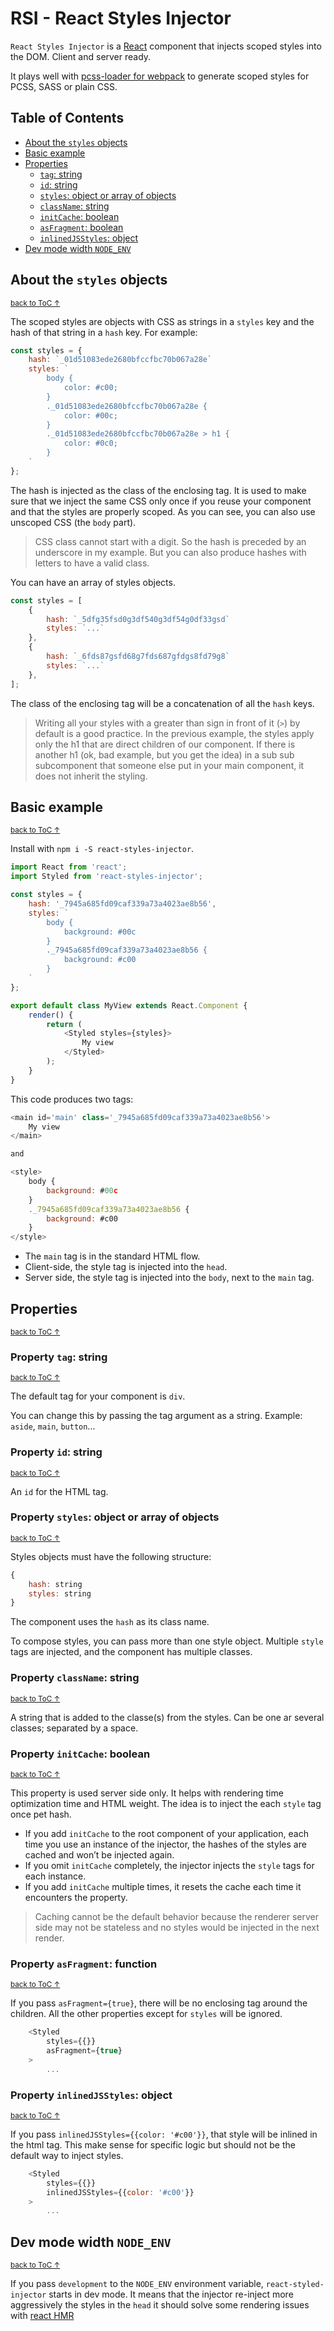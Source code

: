# RSI - React Styles Injector

`React Styles Injector` is a [React](https://reactjs.org/) component that injects scoped styles into the DOM. Client and server ready.

It plays well with [pcss-loader for webpack](https://github.com/fabien-h/pcss-loader) to generate scoped styles for PCSS, SASS or plain CSS.

## Table of Contents

- [About the `styles` objects](#about-the-styles-objects)
- [Basic example](#basic-example)
- [Properties](#properties)
  - [`tag`: string](#property-tag-string)
  - [`id`: string](#property-id-string)
  - [`styles`: object or array of objects](#property-styles-object-or-array-of-objects)
  - [`className`: string](#property-classname-string)
  - [`initCache`: boolean](#property-initcache-boolean)
  - [`asFragment`: boolean](#property-asFragment-boolean)
  - [`inlinedJSStyles`: object](#property-inlinedJSStyles-object)
- [Dev mode width `NODE_ENV`](#dev-mode-width-node_env)

## About the `styles` objects

<sup>[back to ToC &uarr;](#table-of-contents)</sup>

The scoped styles are objects with CSS as strings in a `styles` key and the hash of that string in a `hash` key. For example:

```JavaScript
const styles = {
    hash: `_01d51083ede2680bfccfbc70b067a28e`
    styles: `
        body {
            color: #c00;
        }
        ._01d51083ede2680bfccfbc70b067a28e {
            color: #00c;
        }
        ._01d51083ede2680bfccfbc70b067a28e > h1 {
            color: #0c0;
        }
    `
};
```

The hash is injected as the class of the enclosing tag. It is used to make sure that we inject the same CSS only once if you reuse your component and that the styles are properly scoped. As you can see, you can also use unscoped CSS (the `body` part).

> CSS class cannot start with a digit. So the hash is preceded by an underscore in my example. But you can also produce hashes with letters to have a valid class.

You can have an array of styles objects.

```JavaScript
const styles = [
    {
        hash: `_5dfg35fsd0g3df540g3df54g0df33gsd`
        styles: `...`
    },
    {
        hash: `_6fds87gsfd68g7fds687gfdgs8fd79g8`
        styles: `...`
    },
];
```

The class of the enclosing tag will be a concatenation of all the `hash` keys.

> Writing all your styles with a greater than sign in front of it (`>`) by default is a good practice. In the previous example, the styles apply only the h1 that are direct children of our component. If there is another h1 (ok, bad example, but you get the idea) in a sub sub subcomponent that someone else put in your main component, it does not inherit the styling.

## Basic example

<sup>[back to ToC &uarr;](#table-of-contents)</sup>

Install with `npm i -S react-styles-injector`.

```JavaScript
import React from 'react';
import Styled from 'react-styles-injector';

const styles = {
    hash: '_7945a685fd09caf339a73a4023ae8b56',
    styles: `
        body {
            background: #00c
        }
        ._7945a685fd09caf339a73a4023ae8b56 {
            background: #c00
        }
    `
};

export default class MyView extends React.Component {
    render() {
        return (
            <Styled styles={styles}>
                My view
            </Styled>
        );
    }
}
```

This code produces two tags:

```JavaScript
<main id='main' class='_7945a685fd09caf339a73a4023ae8b56'>
    My view
</main>

and

<style>
    body {
        background: #00c
    }
    ._7945a685fd09caf339a73a4023ae8b56 {
        background: #c00
    }
</style>
```

- The `main` tag is in the standard HTML flow.
- Client-side, the style tag is injected into the `head`.
- Server side, the style tag is injected into the `body`, next to the `main` tag.

## Properties

<sup>[back to ToC &uarr;](#table-of-contents)</sup>

### Property `tag`: string

<sup>[back to ToC &uarr;](#table-of-contents)</sup>

The default tag for your component is `div`.

You can change this by passing the tag argument as a string. Example: `aside`, `main`, `button`...

### Property `id`: string

<sup>[back to ToC &uarr;](#table-of-contents)</sup>

An `id` for the HTML tag.

### Property `styles`: object or array of objects

<sup>[back to ToC &uarr;](#table-of-contents)</sup>

Styles objects must have the following structure:

```JavaScript
{
    hash: string
    styles: string
}
```

The component uses the `hash` as its class name.

To compose styles, you can pass more than one style object. Multiple `style` tags are injected, and the component has multiple classes.

### Property `className`: string

<sup>[back to ToC &uarr;](#table-of-contents)</sup>

A string that is added to the classe(s) from the styles. Can be one ar several classes; separated by a space.

### Property `initCache`: boolean

<sup>[back to ToC &uarr;](#table-of-contents)</sup>

This property is used server side only. It helps with rendering time optimization time and HTML weight. The idea is to inject the each `style` tag once pet hash.

- If you add `initCache` to the root component of your application, each time you use an instance of the injector, the hashes of the styles are cached and won’t be injected again.
- If you omit `initCache` completely, the injector injects the `style` tags for each instance.
- If you add `initCache` multiple times, it resets the cache each time it encounters the property.

> Caching cannot be the default behavior because the renderer server side may not be stateless and no styles would be injected in the next render.

### Property `asFragment`: function

<sup>[back to ToC &uarr;](#table-of-contents)</sup>

If you pass `asFragment={true}`, there will be no enclosing tag around the children. All the other properties except for `styles` will be ignored.

```JavaScript
    <Styled
        styles={{}}
        asFragment={true}
    >
        ...
```

### Property `inlinedJSStyles`: object

<sup>[back to ToC &uarr;](#table-of-contents)</sup>

If you pass `inlinedJSStyles={{color: '#c00'}}`, that style will be inlined in the html tag. This make sense for specific logic but should not be the default way to inject styles.

```JavaScript
    <Styled
        styles={{}}
        inlinedJSStyles={{color: '#c00'}}
    >
        ...
```

## Dev mode width `NODE_ENV`

<sup>[back to ToC &uarr;](#table-of-contents)</sup>

If you pass `development` to the `NODE_ENV` environment variable, `react-styled-injector` starts in dev mode. It means that the injector re-inject more aggressively the styles in the `head` it should solve some rendering issues with [react HMR](https://github.com/gaearon/react-hot-loader)
